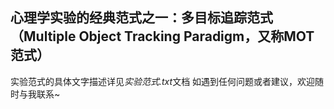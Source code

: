 ## 心理学实验的经典范式之一：多目标追踪范式（Multiple Object Tracking Paradigm，又称MOT范式）
实验范式的具体文字描述详见*实验范式.txt*文档
如遇到任何问题或者建议，欢迎随时与我联系~
